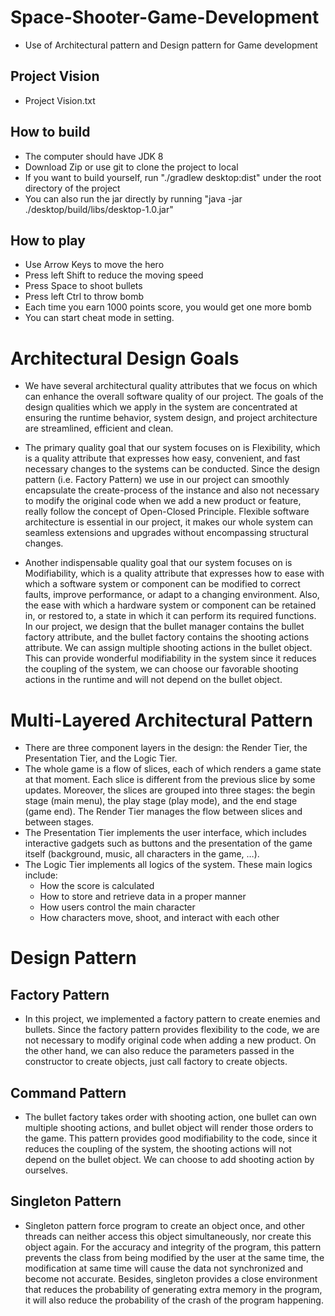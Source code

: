 # Space-Shooter-Game-Development
- Use of Architectural pattern and Design pattern for Game development

## Project Vision
- Project Vision.txt

## How to build
- The computer should have JDK 8
- Download Zip or use git to clone the project to local
- If you want to build yourself, run "./gradlew desktop:dist" under the root directory of the project
- You can also run the jar directly by running "java -jar ./desktop/build/libs/desktop-1.0.jar"

## How to play
- Use Arrow Keys to move the hero
- Press left Shift to reduce the moving speed
- Press Space to shoot bullets
- Press left Ctrl to throw bomb
- Each time you earn 1000 points score, you would get one more bomb
- You can start cheat mode in setting.

# Architectural Design Goals
* We have several architectural quality attributes that we focus on which can enhance the overall software quality of our project. The goals of the design qualities which we apply in the system are concentrated at ensuring the runtime behavior, system design, and project architecture are streamlined, efficient and clean.

* The primary quality goal that our system focuses on is Flexibility, which is a quality attribute that
expresses how easy, convenient, and fast necessary changes to the systems can be conducted. Since the
design pattern (i.e. Factory Pattern) we use in our project can smoothly encapsulate the create-process of the instance and also not necessary to modify the original code when we add a new product or feature, really follow the concept of Open-Closed Principle. Flexible software architecture is essential in our project, it makes our whole system can seamless extensions and upgrades without encompassing structural changes.

* Another indispensable quality goal that our system focuses on is Modifiability, which is a quality attribute that expresses how to ease with which a software system or component can be modified to correct faults, improve performance, or adapt to a changing environment. Also, the ease with which a hardware system or component can be retained in, or restored to, a state in which it can perform its required functions. In our project, we design that the bullet manager contains the bullet factory attribute, and the bullet factory contains the shooting actions attribute. We can assign multiple shooting actions in the bullet object. This can provide wonderful modifiability in the system since it reduces the coupling of the system, we can choose our favorable shooting actions in the runtime and will not depend on the bullet object.

# Multi-Layered Architectural Pattern
* There are three component layers in the design: the Render Tier, the Presentation Tier, and the Logic Tier.
* The whole game is a flow of slices, each of which renders a game state at that moment. Each slice is different from the previous slice by some updates. Moreover, the slices are grouped into three stages: the begin stage (main menu), the play stage (play mode), and the end stage (game end). The Render Tier manages the flow between slices and between stages.
* The Presentation Tier implements the user interface, which includes interactive gadgets such as buttons and the presentation of the game itself (background, music, all characters in the game, …).
* The Logic Tier implements all logics of the system. These main logics include:
    * How the score is calculated
    * How to store and retrieve data in a proper manner
    * How users control the main character
    * How characters move, shoot, and interact with each other
    
# Design Pattern
## Factory Pattern
* In this project, we implemented a factory pattern to create enemies and bullets. Since the factory pattern provides flexibility to the code, we are not necessary to modify original code when adding a new product. On the other hand, we can also reduce the parameters passed in the constructor to create objects, just call factory to create objects.
## Command Pattern
* The bullet factory takes order with shooting action, one bullet can own multiple shooting actions, and bullet object will render those orders to the game. This pattern provides good modifiability to the code, since it reduces the coupling of the system, the shooting actions will not depend on the bullet object. We can choose to add shooting action by ourselves.
## Singleton Pattern
* Singleton pattern force program to create an object once, and other threads can neither access this object simultaneously, nor create this object again. For the accuracy and integrity of the program, this pattern prevents the class from being modified by the user at the same time, the modification at same time will cause the data not synchronized and become not accurate. Besides, singleton provides a close environment that reduces the probability of generating extra memory in the program, it will also reduce the probability of the crash of the program happening.
